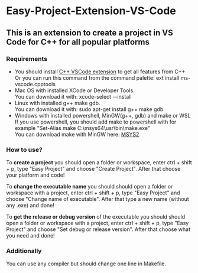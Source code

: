 <h1>Easy-Project-Extension-VS-Code</h1>
<h2> This is an extension to create a project in VS Code for C++ for all popular platforms </h2>

<main>
  <article>
    <h3>Requirements</h3>
    <ul>
      <li>
        You should install <a href="https://marketplace.visualstudio.com/items?itemName=ms-vscode.cpptools">C++ VSCode extension</a> to get all features from C++
        <br>
        Or you can run this command from the command palette: ext install ms-vscode.cpptools
      </li>
      <li>
        Mac OS with installed XCode or Developer Tools.
        <br>
        You can download it with: xcode-select --install
      </li>
      <li>
        Linux with installed g++ make gdb.
        <br>
        You can download it with: sudo apt-get install g++ make gdb
      </li>
      <li>
        Windows with installed powershell, MinGW(g++, gdb) and make or WSL
        <br>
        If you use powershell, you should add make to powershell with for example "Set-Alias make C:\msys64\usr\bin\make.exe"
        <br>
        You can download make with MinGW here: <a href="https://www.msys2.org/">MSYS2</a>
      </li>
    </ul>
  </article>
 <article>
  <h3>
    How to use?
  </h3>
  <p>
    To <strong>create a project</strong> you should open a folder or workspace, enter ctrl + shift + p, type "Easy Project" and choose "Create Project". After that choose your platform and code!
  </p>
  <p>
    To <strong>change the executable name</strong> you should should open a folder or workspace with a project, enter ctrl + shift + p, type "Easy Project" and choose "Change name of executable". After that type a new name (without any .exe) and done!
  </p>
  <p>
    To <strong>get the release or debug version</strong> of the executable you should should open a folder or workspace with a project, enter ctrl + shift + p, type "Easy Project" and choose "Set debug or release version". After that choose what you need and done!
  </p>
 </article>
 <article>
   <h3>
    Additionally
   </h3>
   <p>
    You can use any compiler but should change one line in Makefile.
   </p>
 </article>
</main>

